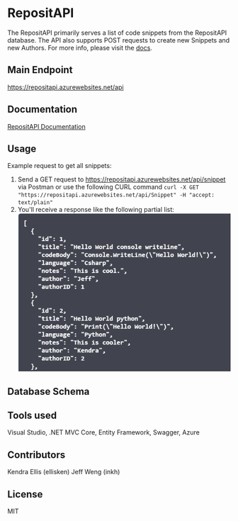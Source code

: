 # RepositAPI
The RepositAPI primarily serves a list of code snippets from the RepositAPI database. The API also supports POST requests
to create new Snippets and new Authors. For more info, please visit the [docs](https://repositapi.azurewebsites.net/swagger). 

## Main Endpoint
https://repositapi.azurewebsites.net/api

## Documentation
[RepositAPI Documentation](https://repositapi.azurewebsites.net/swagger)

## Usage
Example request to get all snippets:

1. Send a GET request to https://repositapi.azurewebsites.net/api/snippet via Postman or use the following CURL command ```curl -X GET "https://repositapi.azurewebsites.net/api/Snippet" -H "accept: text/plain"```
2. You'll receive a response like the following partial list:
	![partial-snippet-list](../assets/GETSnippet.png)

## Database Schema

## Tools used
Visual Studio, .NET MVC Core, Entity Framework, Swagger, Azure

## Contributors
Kendra Ellis (ellisken)
Jeff Weng (inkh)

## License
MIT